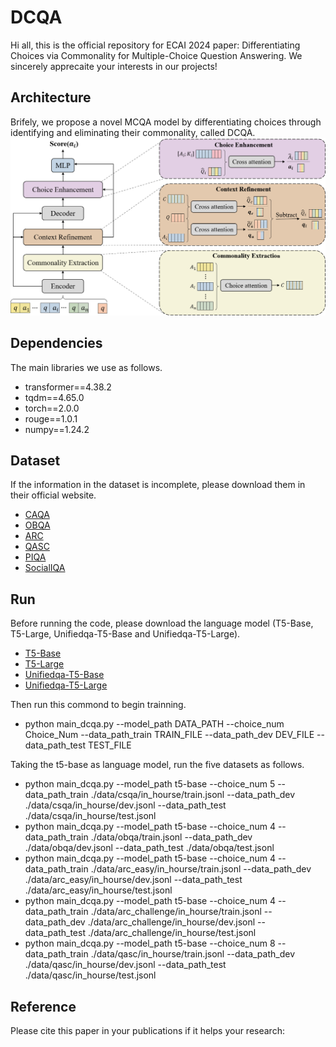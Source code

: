 # DCQA
Hi all, this is the official repository for ECAI 2024 paper: Differentiating Choices via Commonality for Multiple-Choice Question Answering. We sincerely apprecaite your interests in our projects!

## Architecture
Brifely, we propose a novel MCQA model by differentiating choices through identifying and eliminating their commonality, called DCQA. 
![image](architecture.png)

## Dependencies
The main libraries we use as follows.
* transformer==4.38.2
* tqdm==4.65.0
* torch==2.0.0
* rouge==1.0.1
* numpy==1.24.2

## Dataset
If the information in the dataset is incomplete, please download them in their official website.
* [CAQA](https://huggingface.co/datasets/tau/commonsense_qa)
* [OBQA](https://huggingface.co/datasets/allenai/openbookqa)
* [ARC](https://huggingface.co/datasets/allenai/ai2_arc)
* [QASC](https://huggingface.co/datasets/allenai/qasc)
* [PIQA](https://huggingface.co/datasets/ybisk/piqa)
* [SocialIQA](https://huggingface.co/datasets/allenai/social_i_qa)
  
## Run
Before running the code, please download the language model (T5-Base, T5-Large, Unifiedqa-T5-Base and Unifiedqa-T5-Large).
* [T5-Base](https://huggingface.co/google-t5/t5-base/tree/main)
* [T5-Large](https://huggingface.co/google-t5/t5-large/tree/main)
* [Unifiedqa-T5-Base](https://huggingface.co/allenai/unifiedqa-t5-base/tree/main)
* [Unifiedqa-T5-Large](https://huggingface.co/allenai/unifiedqa-t5-large/tree/main)

Then run this commond to begin trainning.
* python main_dcqa.py --model_path DATA_PATH --choice_num Choice_Num --data_path_train TRAIN_FILE --data_path_dev DEV_FILE --data_path_test TEST_FILE 

Taking the t5-base as language model, run the five datasets as follows.
* python main_dcqa.py --model_path t5-base --choice_num 5 --data_path_train ./data/csqa/in_hourse/train.jsonl  --data_path_dev ./data/csqa/in_hourse/dev.jsonl  --data_path_test ./data/csqa/in_hourse/test.jsonl
* python main_dcqa.py --model_path t5-base --choice_num 4 --data_path_train ./data/obqa/train.jsonl  --data_path_dev ./data/obqa/dev.jsonl  --data_path_test ./data/obqa/test.jsonl
* python main_dcqa.py --model_path t5-base --choice_num 4 --data_path_train ./data/arc_easy/in_hourse/train.jsonl  --data_path_dev ./data/arc_easy/in_hourse/dev.jsonl  --data_path_test ./data/arc_easy/in_hourse/test.jsonl
* python main_dcqa.py --model_path t5-base --choice_num 4 --data_path_train ./data/arc_challenge/in_hourse/train.jsonl  --data_path_dev ./data/arc_challenge/in_hourse/dev.jsonl  --data_path_test ./data/arc_challenge/in_hourse/test.jsonl
* python main_dcqa.py --model_path t5-base --choice_num 8 --data_path_train ./data/qasc/in_hourse/train.jsonl  --data_path_dev ./data/qasc/in_hourse/dev.jsonl  --data_path_test ./data/qasc/in_hourse/test.jsonl

## Reference
Please cite this paper in your publications if it helps your research:
